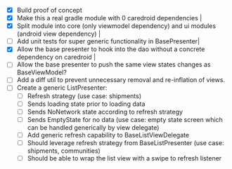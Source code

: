 
-[x] Build proof of concept
-[x] Make this a real gradle module with 0 caredroid dependencies  |
-[x] Split module into core (only viewmodel dependency) and ui modules (android view dependency)  |
-[ ] Add unit tests for super generic functionality in BasePresenter|
-[x] Allow the base presenter to hook into the dao without a concrete dependency on caredroid   |
-[ ] Allow the base presenter to push the same view states changes as BaseViewModel?
-[ ] Add a diff util to prevent unnecessary removal and re-inflation of views.
-[ ] Create a generic ListPresenter:
    - [ ] Refresh strategy (use case: shipments)
    - [ ] Sends loading state prior to loading data
    - [ ] Sends NoNetwork state according to refresh strategy
    - [ ] Sends EmptyState for no data (use case: empty state screen which can be handled generically by view delegate)
    - [ ] Add generic refresh capability to BaseListViewDelegate
    - [ ] Should leverage refresh strategy from BaseListPresenter (use case: shipments, communities)
    - [ ] Should be able to wrap the list view with a swipe to refresh listener
